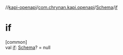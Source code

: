 //[kapi-openapi](../../../index.md)/[com.chrynan.kapi.openapi](../index.md)/[Schema](index.md)/[if](if.md)

# if

[common]\
val [if](if.md): [Schema](index.md)? = null
